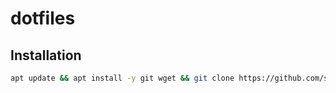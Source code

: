 # dotfiles

## Installation
~~~bash
apt update && apt install -y git wget && git clone https://github.com/snowphone/dotfiles ~/.dotfiles && cd ~/.dotfiles && ./install.sh
~~~
